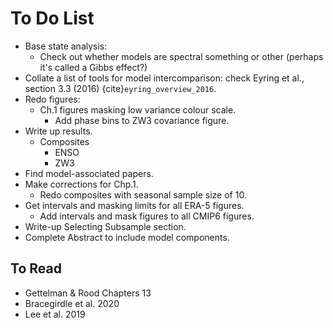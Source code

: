# To Do List

- Base state analysis:
    - Check out whether models are spectral something or other (perhaps it's called a Gibbs effect?)
- Collate a list of tools for model intercomparison: check Eyring et al., section 3.3 (2016) {cite}`eyring_overview_2016`.
- Redo figures:
    - Ch.1 figures masking low variance colour scale.
        - Add phase bins to ZW3 covariance figure.
- Write up results.
    - Composites
        - ENSO
        - ZW3
- Find model-associated papers.
- Make corrections for Chp.1.
    - Redo composites with seasonal sample size of 10.
- Get intervals and masking limits for all ERA-5 figures.
    - Add intervals and mask figures to all CMIP6 figures.
- Write-up Selecting Subsample section.
- Complete Abstract to include model components.


## To Read

- Gettelman & Rood Chapters 13
- Bracegirdle et al. 2020
- Lee et al. 2019
